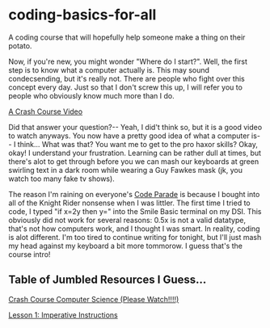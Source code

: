 # coding-basics-for-all

A coding course that will hopefully help someone make a thing on their potato.

Now, if you're new, you might wonder "Where do I start?". Well, the first step
is to know what a computer actually is. This may sound condecsending, but it's
really not. There are people who fight over this concept every day. Just so that
I don't screw this up, I will refer you to people who obviously know much more
than I do.

[A Crash Course Video](https://www.youtube.com/watch?v=O5nskjZ_GoI)

Did that answer your question?-- Yeah, I did't think so, but it is a good video
to watch anyways. You now have a pretty good idea of what a computer is-- I
think... What was that? You want me to get to the pro haxor skills? Okay, okay!
I understand your frustration. Learning can be rather dull at times, but there's
alot to get through before you we can mash our keyboards at green swirling text
in a dark room while wearing a Guy Fawkes mask (jk, you watch too many fake tv
shows).

The reason I'm raining on everyone's [Code Parade](codeparade.net) is because I
bought into all of the Knight Rider nonsense when I was littler. The first time
I tried to code, I typed "if x=2y then y=" into the Smile Basic terminal on my
DSI. This obviously did not work for several reasons: 0.5x is not a valid
datatype, that's not how computers work, and I thought I was smart. In reality,
coding is alot different. I'm too tired to continue writing for tonight, but
I'll just mash my head against my keyboard a bit more tommorow. I guess that's
the course intro!

## Table of Jumbled Resources I Guess...

[Crash Course Computer Science (Please Watch!!!!)](https://www.youtube.com/watch?v=tpIctyqH29Q&list=PLH2l6uzC4UEW0s7-KewFLBC1D0l6XRfye)

[Lesson 1: Imperative Instructions]()
